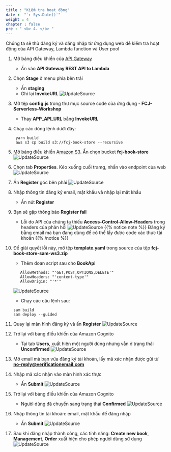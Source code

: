 ```yaml
---
title : "Kiểm tra hoạt động"
date :  "`r Sys.Date()`" 
weight : 4
chapter : false
pre : " <b> 4. </b> "
---
```

Chúng ta sẽ thử đăng ký và đăng nhập từ ứng dụng web để kiểm tra hoạt động của API Gateway, Lambda function và User pool
1. Mở bảng điều khiển của [API Gateway](https://ap-southeast-1.console.aws.amazon.com/apigateway/main/apis?region=ap-southeast-1)
      - Ấn vào **API Gateway REST API to Lambda**

2. Chọn **Stage** ở menu phía bên trái
      - Ấn **staging**
      - Ghi lại **InvokeURL**
![UpdateSource](/images/1/23.png?width=90pc)

3. Mở tệp **config.js** trong thư mục source code của ứng dụng - **FCJ-Serverless-Workshop**
      - Thay **APP_API_URL** bằng **InvokeURL**

4. Chạy các dòng lệnh dưới đây:
   ```
    yarn build
    aws s3 cp build s3://fcj-book-store --recursive
    ```
3. Mở bảng điều khiển [Amazon S3](https://s3.console.aws.amazon.com/s3/buckets?region=ap-southeast-1). Ấn chọn bucket **fcj-book-store**
![UpdateSource](/images/1/24.png?width=90pc)

5. Chọn tab **Properties**. Kéo xuống cuối tramg, nhấn vào endpoint của web
![UpdateSource](/images/1/25.png?width=90pc)

7. Ấn **Register** góc bên phải
![UpdateSource](/images/1/26.png?width=90pc)

8. Nhập thông tin đăng ký email, mật khẩu và nhập lại mật khẩu
     - Ấn nút **Register**
9. Bạn sẽ gặp thông báo **Register fail**
     - Lỗi do API của chúng ta thiếu **Access-Control-Allow-Headers** trong headers của phản hồi
![UpdateSource](/images/1/27.png?width=90pc)
{{% notice note %}}
Đăng ký bằng email mà bạn đang dùng để có thể lấy được code xác thực tài khoản
{{% /notice %}}


10. Để giải quyết lỗi này, mở tệp **template.yaml** trong source của tệp **fcj-book-store-sam-ws3.zip**
     - Thêm đoạn script sau cho **BookApi**
     ```
        AllowMethods: "'GET,POST,OPTIONS,DELETE'"
        AllowHeaders: "'content-type'"
        AllowOrigin: "'*'"
     ```
      ![UpdateSource](/images/1/28.png?width=90pc)

      - Chạy các câu lệnh sau:
      ```
      sam build
      sam deploy --guided
      ```

10. Quay lại màn hình đăng ký và ấn **Register**
![UpdateSource](/images/1/29.png?width=90pc)
11. Trở lại với bảng điều khiển của Amazon Cognito
     - Tại tab **Users**, xuất hiên một người dùng nhưng vẫn ở trạng thái **Unconfirmed**
       ![UpdateSource](/images/1/30.png?width=90pc)

12. Mở email mà bạn vừa đăng ký tài khoản, lấy mã xác nhận được gửi từ **no-reply@verificationemail.com**
13. Nhập mã xác nhận vào màn hình xác thực
      - Ấn **Submit**
![UpdateSource](/images/1/31.png?width=90pc)

14. Trở lại với bảng điều khiển của Amazon Cognito
      - Người dùng đã chuyển sang trạng thái **Confirmed**
![UpdateSource](/images/1/32.png?width=90pc)

15. Nhập thông tin tài khoản: email, mật khẩu để đăng nhập
     - Ấn **Submit**
![UpdateSource](/images/1/33.png?width=90pc)

16. Sau khi đăng nhập thành công, các tính năng: **Create new book**, **Management**, **Order** xuất hiện cho phép người dùng sử dụng
![UpdateSource](/images/1/34.png?width=90pc)
